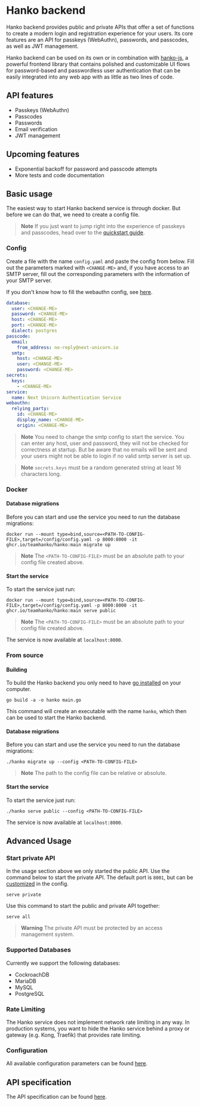 # Hanko backend

Hanko backend provides public and private APIs that offer a set of functions to create a modern login and registration experience for your users. Its core features are an API for passkeys (WebAuthn), passwords, and passcodes, as well as JWT management.

Hanko backend can be used on its own or in combination with [hanko-js](../hanko-js), a powerful frontend library that contains polished and customizable UI flows for password-based and passwordless user authentication that can be easily integrated into any web app with as little as two lines of code.

## API features

- Passkeys (WebAuthn)
- Passcodes
- Passwords
- Email verification
- JWT management

## Upcoming features

- Exponential backoff for password and passcode attempts
- More tests and code documentation

## Basic usage

The easiest way to start Hanko backend service is through docker. But before we can do that, we need to create a config file.

> **Note** If you just want to jump right into the experience of passkeys and passcodes, head over to the [quickstart guide](../README.md#Quickstart).

### Config

Create a file with the name `config.yaml` and paste the config from below. Fill out the parameters marked with `<CHANGE-ME>` and, if you have access to an SMTP server, fill out the corresponding parameters with the information of your SMTP server.

If you don't know how to fill the webauthn config, see [here](./docs/Config.md#web-authentication).

```yaml
database:
  user: <CHANGE-ME>
  password: <CHANGE-ME>
  host: <CHANGE-ME>
  port: <CHANGE-ME>
  dialect: postgres
passcode:
  email:
    from_address: no-reply@next-unicorn.io
  smtp:
    host: <CHANGE-ME>
    user: <CHANGE-ME>
    password: <CHANGE-ME>
secrets:
  keys:
    - <CHANGE-ME>
service:
  name: Next Unicorn Authentication Service
webauthn:
  relying_party:
    id: <CHANGE-ME>
    display_name: <CHANGE-ME>
    origin: <CHANGE-ME>
```

> **Note** You need to change the smtp config to start the service. You can enter any host, user and password,
> they will not be checked for correctness at startup. But be aware that no emails will be sent
> and your users might not be able to login if no valid smtp server is set up.

> **Note** `secrets.keys` must be a random generated string at least 16 characters long.

### Docker

#### Database migrations

Before you can start and use the service you need to run the database migrations:

```shell
docker run --mount type=bind,source=<PATH-TO-CONFIG-FILE>,target=/config/config.yaml -p 8000:8000 -it ghcr.io/teamhanko/hanko:main migrate up
```

> **Note** The `<PATH-TO-CONFIG-FILE>` must be an absolute path to your config file created above.

#### Start the service

To start the service just run:

```shell
docker run --mount type=bind,source=<PATH-TO-CONFIG-FILE>,target=/config/config.yaml -p 8000:8000 -it ghcr.io/teamhanko/hanko:main serve public
```

> **Note** The `<PATH-TO-CONFIG-FILE>` must be an absolute path to your config file created above.

The service is now available at `localhost:8000`.

### From source

#### Building

To build the Hanko backend you only need to have [go installed](https://go.dev/doc/install) on your computer.

```shell
go build -a -o hanko main.go
```

This command will create an executable with the name `hanko`, which then can be used to start the Hanko backend.

#### Database migrations

Before you can start and use the service you need to run the database migrations:

```shell
./hanko migrate up --config <PATH-TO-CONFIG-FILE>
```

> **Note** The path to the config file can be relative or absolute.

#### Start the service

To start the service just run:

```shell
./hanko serve public --config <PATH-TO-CONFIG-FILE>
```

The service is now available at `localhost:8000`.

## Advanced Usage

### Start private API

In the usage section above we only started the public API. Use the command below to start the private API. The default
port is `8001`, but can be [customized](./docs/Config.md) in the config.

```shell
serve private
```

Use this command to start the public and private API together:

````shell
serve all
````

> **Warning** The private API must be protected by an access management system.

### Supported Databases

Currently we support the following databases:
- CockroachDB
- MariaDB
- MySQL
- PostgreSQL

### Rate Limiting

The Hanko service does not implement network rate limiting in any way. In production systems, you want to hide the Hanko service
behind a proxy or gateway (e.g. Kong, Traefik) that provides rate limiting.

### Configuration

All available configuration parameters can be found [here](./docs/Config.md).

## API specification

The API specification can be found [here](https://teamhanko.github.io/hanko/).
